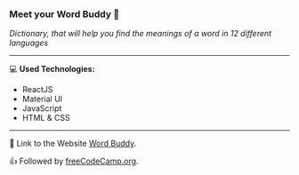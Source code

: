 ### Meet your Word Buddy 📖

_Dictionary, that will help you find the meanings of a word in 12 different languages_

---

💻 **Used Technologies:**

- ReactJS
- Material UI
- JavaScript
- HTML & CSS

---

🚀 Link to the Website [Word Buddy](https://word-buddy.netlify.app/).

👍 Followed by [freeCodeCamp.org](https://www.youtube.com/watch?v=ToXna81iij0).
